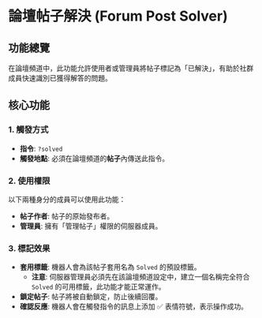 # 論壇帖子解決 (Forum Post Solver)

## 功能總覽

在論壇頻道中，此功能允許使用者或管理員將帖子標記為「已解決」，有助於社群成員快速識別已獲得解答的問題。

## 核心功能

### 1. 觸發方式
- **指令**: `?solved`
- **觸發地點**: 必須在論壇頻道的**帖子**內傳送此指令。

### 2. 使用權限
以下兩種身分的成員可以使用此功能：
- **帖子作者**: 帖子的原始發布者。
- **管理員**: 擁有「管理帖子」權限的伺服器成員。

### 3. 標記效果
- **套用標籤**: 機器人會為該帖子套用名為 `Solved` 的預設標籤。
  - **注意**: 伺服器管理員必須先在該論壇頻道設定中，建立一個名稱完全符合 `Solved` 的可用標籤，此功能才能正常運作。
- **鎖定帖子**: 帖子將被自動鎖定，防止後續回覆。
- **確認反應**: 機器人會在觸發指令的訊息上添加 ✅ 表情符號，表示操作成功。